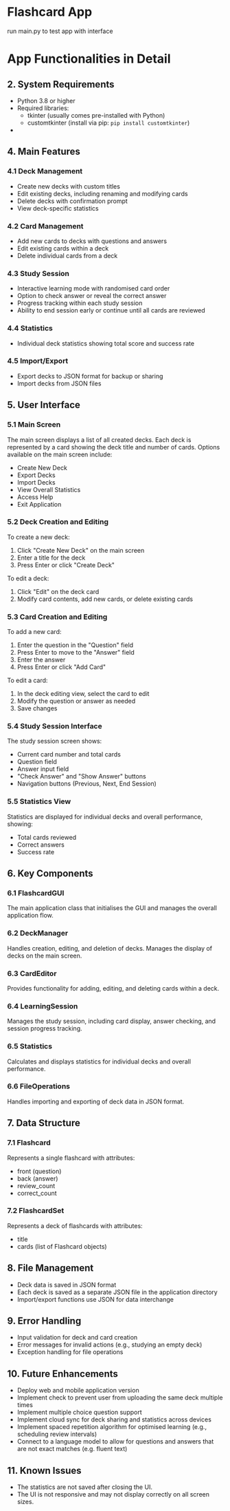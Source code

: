 # Flashcard App

run main.py to test app with interface


# App Functionalities in Detail 

## 2. System Requirements
- Python 3.8 or higher
- Required libraries: 
  - tkinter (usually comes pre-installed with Python)
  - customtkinter (install via pip: `pip install customtkinter`)
- 
## 4. Main Features
### 4.1 Deck Management
- Create new decks with custom titles
- Edit existing decks, including renaming and modifying cards
- Delete decks with confirmation prompt
- View deck-specific statistics

### 4.2 Card Management
- Add new cards to decks with questions and answers
- Edit existing cards within a deck
- Delete individual cards from a deck

### 4.3 Study Session
- Interactive learning mode with randomised card order
- Option to check answer or reveal the correct answer
- Progress tracking within each study session
- Ability to end session early or continue until all cards are reviewed

### 4.4 Statistics
- Individual deck statistics showing total score and success rate

### 4.5 Import/Export
- Export decks to JSON format for backup or sharing
- Import decks from JSON files

## 5. User Interface
### 5.1 Main Screen
The main screen displays a list of all created decks. Each deck is represented by a card showing the deck title and number of cards. Options available on the main screen include:
- Create New Deck
- Export Decks
- Import Decks
- View Overall Statistics
- Access Help
- Exit Application

### 5.2 Deck Creation and Editing
To create a new deck:
1. Click "Create New Deck" on the main screen
2. Enter a title for the deck
3. Press Enter or click "Create Deck"

To edit a deck:
1. Click "Edit" on the deck card
2. Modify card contents, add new cards, or delete existing cards

### 5.3 Card Creation and Editing
To add a new card:
1. Enter the question in the "Question" field
2. Press Enter to move to the "Answer" field
3. Enter the answer
4. Press Enter or click "Add Card"

To edit a card:
1. In the deck editing view, select the card to edit
2. Modify the question or answer as needed
3. Save changes

### 5.4 Study Session Interface
The study session screen shows:
- Current card number and total cards
- Question field
- Answer input field
- "Check Answer" and "Show Answer" buttons
- Navigation buttons (Previous, Next, End Session)

### 5.5 Statistics View
Statistics are displayed for individual decks and overall performance, showing:
- Total cards reviewed
- Correct answers
- Success rate

## 6. Key Components
### 6.1 FlashcardGUI
The main application class that initialises the GUI and manages the overall application flow.

### 6.2 DeckManager
Handles creation, editing, and deletion of decks. Manages the display of decks on the main screen.

### 6.3 CardEditor
Provides functionality for adding, editing, and deleting cards within a deck.

### 6.4 LearningSession
Manages the study session, including card display, answer checking, and session progress tracking.

### 6.5 Statistics
Calculates and displays statistics for individual decks and overall performance.

### 6.6 FileOperations
Handles importing and exporting of deck data in JSON format.

## 7. Data Structure
### 7.1 Flashcard
Represents a single flashcard with attributes:
- front (question)
- back (answer)
- review_count
- correct_count

### 7.2 FlashcardSet
Represents a deck of flashcards with attributes:
- title
- cards (list of Flashcard objects)

## 8. File Management
- Deck data is saved in JSON format
- Each deck is saved as a separate JSON file in the application directory
- Import/export functions use JSON for data interchange

## 9. Error Handling
- Input validation for deck and card creation
- Error messages for invalid actions (e.g., studying an empty deck)
- Exception handling for file operations

## 10. Future Enhancements

- Deploy web and mobile application version
- Implement check to prevent user from uploading the same deck multiple times
- Implement multiple choice question support
- Implement cloud sync for deck sharing and statistics across devices 
- Implement spaced repetition algorithm for optimised learning (e.g., scheduling review intervals)
- Connect to a language model to allow for questions and answers that are not exact matches (e.g. fluent text)

## 11. Known Issues

- The statistics are not saved after closing the UI.
- The UI is not responsive and may not display correctly on all screen sizes.
